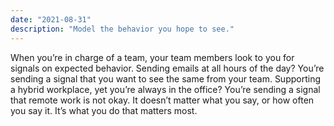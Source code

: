 ```yaml
---
date: "2021-08-31"
description: "Model the behavior you hope to see."
---
```


When you’re in charge of a team, your team members look to you for signals on expected behavior. Sending emails at all hours of the day? You’re sending a signal that you want to see the same from your team. Supporting a hybrid workplace, yet you’re always in the office? You’re sending a signal that remote work is not okay. It doesn’t matter what you say, or how often you say it. It’s what you do that matters most.
